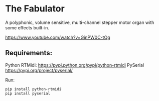 # The Fabulator
A polyphonic, volume sensitive, multi-channel stepper motor organ with some effects built-in.

https://www.youtube.com/watch?v=GinPW0C-tOg

## Requirements:
Python RTMidi: https://pypi.python.org/pypi/python-rtmidi
PySerial https://pypi.org/project/pyserial/

Run:
```
pip install python-rtmidi
pip install pyserial
```